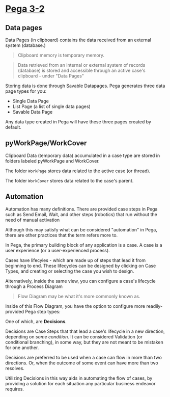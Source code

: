 # <u>Pega 3-2</u>

## Data pages

Data Pages (in clipboard) contains the data received from an external system (database.)

> Clipboard memory is temporary memory.

> Data retrieved from an internal or external system of records (database) is stored and accessible through an active case's clipboard - under "Data Pages"

Storing data is done through Savable Datapages. Pega generates three data page types for you:

- Single Data Page
- List Page (a list of single data pages)
- Savable Data Page

Any data type created in Pega will have these three pages created by default.

## pyWorkPage/WorkCover

Clipboard Data (temporary data) accumulated in a case type are stored in folders labeled pyWorkPage and WorkCover.

The folder `WorkPage` stores data related to the active case (or thread).

The folder `WorkCover` stores data related to the case's parent.

## Automation

Automation has many definitions. There are provided case steps in Pega such as Send Email, Wait, and other steps (robotics) that run without the need of manual activation

Although this may satisfy what can be considered "automation" in Pega, there are other practices that the term refers more to.

In Pega, the primary building block of any application is a case. A case is a user experience (or a user-experienced process).

Cases have lifecyles - which are made up of steps that lead it from beginning to end. These lifecycles can be designed by clicking on Case Types, and creating or selecting the case you wish to design.

Alternatively, inside the same view, you can configure a case's lifecycle through a Process Diagram

> Flow Diagram may be what it's more commonly known as.

Inside of this Flow Diagram, you have the option to configure more readily-provided Pega step types:

One of which, are **Decisions**.

Decisions are Case Steps that that lead a case's lifecycle in a new direction, depending on _some condition_. It can be considered Validation (or conditional branching), in some way, but they are not meant to be mistaken for one another.

Decisions are preferred to be used when a case can flow in more than two directions. Or, when the outcome of some event can have more than two resolves.

Utilizing Decisions in this way aids in automating the flow of cases, by providing a solution for each situation any particular business endeavor requires.

